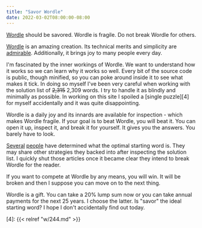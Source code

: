 ```yaml
---
title: "Savor Wordle"
date: 2022-03-02T08:00:00-08:00
---
```


[Wordle][3] should be savored. Wordle is fragile. Do not break Wordle for others.

[Wordle][3] is an amazing creation. Its technical merits and simplicity are [admirable][2]. Additionally, it brings joy to many people every day.

I'm fascinated by the inner workings of Wordle. We want to understand how it works so we can learn why it works so well. Every bit of the source code is public, though minified, so you can poke around inside it to see what makes it tick. In doing so myself I've been very careful when working with the solution list of ~~2,315~~ 2,309 words. I try to handle it as blindly and minimally as possible. In working on this site I spoiled a [single puzzle][4] for myself accidentally and it was quite disappointing.

Wordle is a daily joy and its innards are available for inspection - which makes Wordle fragile. If your goal is to beat Wordle, you will beat it. You can open it up, inspect it, and break it for yourself. It gives you the answers. You barely have to look.

[Several][1] [people][0] have determined what the optimal starting word is. They may share other strategies they backed into after inspecting the solution list. I quickly shut those articles once it became clear they intend to break Wordle for the reader.

If you want to compete at Wordle by any means, you will win. It will be broken and then I suppose you can move on to the next thing.

Wordle is a gift. You can take a 20% lump sum now or you can take annual payments for the next 25 years. I choose the latter. Is "savor" the ideal starting word? I hope I don't accidentally find out today.

  [0]: https://github.com/norvig/pytudes/blob/main/ipynb/Wordle.ipynb
  [1]: https://bert.org/2021/11/24/the-best-starting-word-in-wordle/
  [2]: https://vaghetti.dev/posts/wordle/
  [3]: https://www.nytimes.com/games/wordle/index.html
  [4]: {{< relref "w/244.md" >}}
